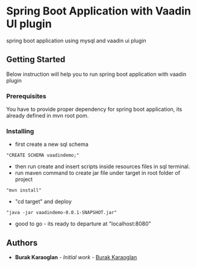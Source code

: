 # Spring Boot Application with Vaadin UI plugin
spring boot application using mysql and vaadin ui plugin


## Getting Started
Below instruction will help you to run spring boot application with vaadin plugin

### Prerequisites
You have to provide proper dependency for spring boot application, its already defined in mvn root pom.

### Installing

* first create a new sql schema
```
"CREATE SCHEMA vaadindemo;"
```
* then run create and insert scripts inside resources files in sql terminal.
* run maven command to create jar file under target in root folder of project
```
"mvn install"
```
* "cd target" and deploy 
```
"java -jar vaadindemo-0.0.1-SNAPSHOT.jar"
```
* good to go - its ready to departure at "localhost:8080"

## Authors
* **Burak Karaoglan** - *Initial work* - [Burak Karaoglan](https://github.com/karaoglan)